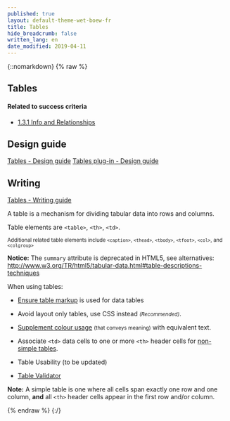 ```yaml
---
published: true
layout: default-theme-wet-boew-fr
title: Tables
hide_breadcrumb: false
written_lang: en
date_modified: 2019-04-11
---
```

{::nomarkdown}
{% raw %}
<!-- Tables -->
<div class="row">
	<div class="mrgn-lft-md mrgn-rght-md">
		<h2 id="tables" class="page-header">Tables</h2>
	</div>
	<div class="col-md-4 pull-right">
		<div class="panel panel-default">
			<div class="panel-heading">
				<h4 class="panel-title">Related to success criteria</h4>
			</div>
			<div class="panel-body">
				<ul class="list-unstyled">
					<li><a href="http://www.w3.org/TR/2012/NOTE-UNDERSTANDING-WCAG20-20120103/content-structure-separation-programmatic.html" rel="external">1.3.1 Info and Relationships</a></li>
				</ul>
			</div>
		</div>
		<div class="panel panel-info">
			<div class="panel-heading">
				<h2 class="panel-title">Design guide</h2>
			</div>
			<div class="list-group"><a href="../design/tables-en.html" class="list-group-item">Tables<span class="wb-inv"> - Design guide</span></a> <a href="http://wet-boew.github.io/v4.0-ci/demos/tables/tables-en.html" class="list-group-item">Tables plug-in<span class="wb-inv"> - Design guide</span></a></div>
		</div>
		<div class="panel panel-info">
			<div class="panel-heading">
				<h2 class="panel-title">Writing</h2>
			</div>
			<div class="list-group"><a href="../writing/principals-en.html#tables" class="list-group-item">Tables<span class="wb-inv"> - Writing guide</span></a></div>
		</div>
	</div>
	<div class="mrgn-lft-md mrgn-rght-md">
		<p>A table is a mechanism for dividing tabular data into rows and columns.</p>
		<p>Table elements are <code>&lt;table&gt;</code>, <code>&lt;th&gt;</code>, <code>&lt;td&gt;</code>.</p>
		<p><small>Additional related table elements include <code>&lt;caption&gt;</code>, <code>&lt;thead&gt;</code>, <code>&lt;tbody&gt;</code>, <code>&lt;tfoot&gt;</code>, <code>&lt;col&gt;</code>, and <code>&lt;colgroup&gt;</code></small></p>
		<div class="alert alert-warning mrgn-tp-md col-md-8">
			<p><strong>Notice:</strong> The <code>summary</code> attribute is deprecated in HTML5, see alternatives: <a href="http://www.w3.org/TR/html5/tabular-data.html#table-descriptions-techniques" rel="external">http://www.w3.org/TR/html5/tabular-data.html#table-descriptions-techniques</a></p>
		</div>
		<p>When using tables:</p>
		<ul>
			<li>
				<p><a href="http://www.w3.org/TR/2013/NOTE-WCAG20-TECHS-20130905/H51" rel="external" title="WCAG 2.0 Technique H51">Ensure table markup</a> is used for data tables</p>
			</li>
			<li>
				<p>Avoid layout only tables, use CSS instead <small><em>(Recommended)</em></small>.</p>
			</li>
			<li>
				<p><a href="http://www.w3.org/TR/2013/NOTE-WCAG20-TECHS-20130905/G14" rel="external" title="WCAG 2.0 Technique G14">Supplement colour usage</a> <small>(that conveys meaning)</small> with equivalent text.</p>
			</li>
			<li>
				<p>Associate <code>&lt;td&gt;</code> data cells to one or more <code>&lt;th&gt;</code> header cells for <a href="">non-simple tables</a>.</p>
			</li>
			<li><p>Table Usability (to be updated)</p></li>
			<li><p><a href="http://wet-boew.github.io/v4.0-ci/demos/tablevalidator/tablevalidator-en.html">Table Validator</a></p></li>
		</ul>
		<div class="alert alert-info mrgn-tp-md">
			<p><strong>Note:</strong> A simple table is one where all cells span exactly one row and one column, <strong>and</strong> all <code>&lt;th&gt;</code> header cells appear in the first row and/or column.</p>
		</div>
	</div>
</div>
{% endraw %}
{:/}
